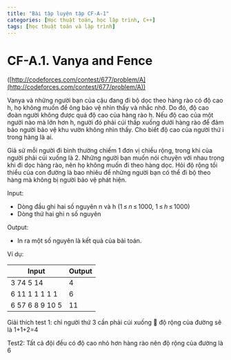 ```yaml
---
title: "Bài tập luyện tập CF-A-1"
categories: [Học thuật toán, học lập trình, C++]
tags: [học thuật toán và lập trình]
---
```

# CF-A.1. Vanya and Fence

([http://codeforces.com/contest/677/problem/A](http://codeforces.com/contest/677/problem/A))

Vanya và những người bạn của cậu đang đi bộ dọc theo hàng rào có độ cao h, họ không muốn để ông bảo vệ nhìn thấy và nhắc nhở. Do đó, độ cao đoàn người không được quá độ cao của hàng rào h. Nếu độ cao của một người nào mà lớn hơn h, người đó phải cúi thấp xuống dưới hàng rào để đảm bảo người bảo vệ khu vườn không nhìn thấy. Cho biết độ cao của người thứ i trong hàng là ai.

Giả sử mỗi người đi bình thường chiếm 1 đơn vị chiều rộng, trong khi của người phải cúi xuống là 2. Những người bạn muốn nói chuyện với nhau trong khi đi dọc hàng rào, nên họ không muốn đi theo hàng dọc. Hỏi độ rộng tối thiểu của con đường là bao nhiêu để những người bạn có thể đi bộ theo hàng mà không bị người bảo vệ phát hiện.

Input:

- Dòng đầu ghi hai số nguyên n và h (1 ≤ _n_ ≤ 1000, 1 ≤ _h_ ≤ 1000)
- Dòng thứ hai ghi n số nguyên

Output:

- In ra một số nguyên là kết quả của bài toán.

Ví dụ:

| Input | Output |
| --- | --- |
| 3 74 5 14 | 4 |
| 6 11 1 1 1 1 1 | 6 |
| 6 57 6 8 9 10 5 | 11 |

Giải thích test 1: chỉ người thứ 3 cần phải cúi xuống  độ rộng của đường sẽ là 1+1+2=4

Test2: Tất cả đội đều có độ cao nhỏ hơn hàng rào nên độ rộng của đường là 6